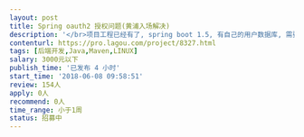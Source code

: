 ```yaml
---                
layout: post       
title: Spring oauth2 授权问题(黄浦入场解决)           
description: '</br>项目工程已经有了, spring boot 1.5, 有自己的用户数据库, 需要提供 oauth2 授权给第三方用, 使用授权码(authorization_code) 类型. </br></br>目前可以授权通过, 也能取到 access_token, 遇到的问题是:</br>通过 access_token 访问受保护资源,会重定向的登录界面, 应该是个配置问题, </br>对于 spring boot 和 oauth2 接入比较熟悉的高手来说应该是能很快解决掉.</br></br>需到上海黄浦入场解决.</br>'     
contenturl: https://pro.lagou.com/project/8327.html      
tags: [后端开发,Java,Maven,LINUX]            
salary: 3000元以下          
publish_time: '已发布 4 小时'         
start_time: '2018-06-08 09:58:51'           
review: 154人                   
apply: 0人                   
recommend: 0人                   
time_range: 小于1周              
status: 招募中                  
---                 
```


